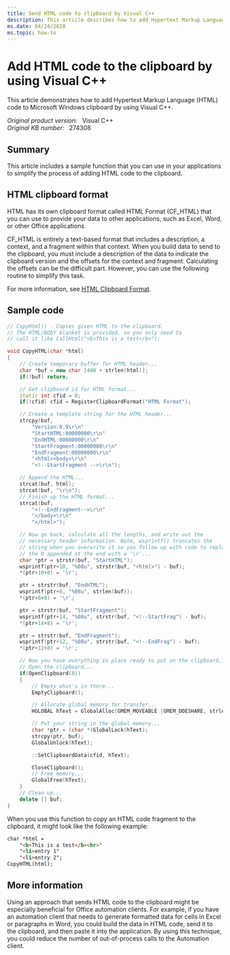 ```yaml
---
title: Send HTML code to clipboard by Visual C++
description: This article describes how to add Hypertext Markup Language (HTML) to the Microsoft Windows clipboard by using Visual C++.
ms.date: 04/24/2020
ms.topic: how-to
---
```

# Add HTML code to the clipboard by using Visual C++

This article demonstrates how to add Hypertext Markup Language (HTML) code to Microsoft Windows clipboard by using Visual C++.

_Original product version:_ &nbsp; Visual C++  
_Original KB number:_ &nbsp; 274308

## Summary

This article includes a sample function that you can use in your applications to simplify the process of adding HTML code to the clipboard.

## HTML clipboard format

HTML has its own clipboard format called HTML Format (CF_HTML) that you can use to provide your data to other applications, such as Excel, Word, or other Office applications.

CF_HTML is entirely a text-based format that includes a description, a context, and a fragment within that context. When you build data to send to the clipboard, you must include a description of the data to indicate the clipboard version and the offsets for the context and fragment. Calculating the offsets can be the difficult part. However, you can use the following routine to simplify this task.

For more information, see [HTML Clipboard Format](/previous-versions/windows/internet-explorer/ie-developer/platform-apis/aa767917(v=vs.85)).

## Sample code

```cpp
// CopyHtml() - Copies given HTML to the clipboard.
// The HTML/BODY blanket is provided, so you only need to
// call it like CallHtml("<b>This is a test</b>");

void CopyHTML(char *html)
{
    // Create temporary buffer for HTML header...
    char *buf = new char [400 + strlen(html)];
    if(!buf) return;

    // Get clipboard id for HTML format...
    static int cfid = 0;
    if(!cfid) cfid = RegisterClipboardFormat("HTML Format");

    // Create a template string for the HTML header...
    strcpy(buf,
        "Version:0.9\r\n"
        "StartHTML:00000000\r\n"
        "EndHTML:00000000\r\n"
        "StartFragment:00000000\r\n"
        "EndFragment:00000000\r\n"
        "<html><body>\r\n"
        "<!--StartFragment -->\r\n");

    // Append the HTML...
    strcat(buf, html);
    strcat(buf, "\r\n");
    // Finish up the HTML format...
    strcat(buf,
        "<!--EndFragment-->\r\n"
        "</body>\r\n"
        "</html>");

    // Now go back, calculate all the lengths, and write out the
    // necessary header information. Note, wsprintf() truncates the
    // string when you overwrite it so you follow up with code to replace
    // the 0 appended at the end with a '\r'...
    char *ptr = strstr(buf, "StartHTML");
    wsprintf(ptr+10, "%08u", strstr(buf, "<html>") - buf);
    *(ptr+10+8) = '\r';

    ptr = strstr(buf, "EndHTML");
    wsprintf(ptr+8, "%08u", strlen(buf));
    *(ptr+8+8) = '\r';

    ptr = strstr(buf, "StartFragment");
    wsprintf(ptr+14, "%08u", strstr(buf, "<!--StartFrag") - buf);
    *(ptr+14+8) = '\r';

    ptr = strstr(buf, "EndFragment");
    wsprintf(ptr+12, "%08u", strstr(buf, "<!--EndFrag") - buf);
    *(ptr+12+8) = '\r';

    // Now you have everything in place ready to put on the clipboard.
    // Open the clipboard...
    if(OpenClipboard(0))
    {
        // Empty what's in there...
        EmptyClipboard();

        // Allocate global memory for transfer...
        HGLOBAL hText = GlobalAlloc(GMEM_MOVEABLE |GMEM_DDESHARE, strlen(buf)+4);

        // Put your string in the global memory...
        char *ptr = (char *)GlobalLock(hText);
        strcpy(ptr, buf);
        GlobalUnlock(hText);

        ::SetClipboardData(cfid, hText);

        CloseClipboard();
        // Free memory...
        GlobalFree(hText);
    }
    // Clean up...
    delete [] buf;
}
```

When you use this function to copy an HTML code fragment to the clipboard, it might look like the following example:

```html
char *html =
    "<b>This is a test</b><hr>"
    "<li>entry 1"
    "<li>entry 2";
CopyHTML(html);
```

## More information

Using an approach that sends HTML code to the clipboard might be especially beneficial for Office automation clients. For example, if you have an automation client that needs to generate formatted data for cells in Excel or paragraphs in Word, you could build the data in HTML code, send it to the clipboard, and then paste it into the application. By using this technique, you could reduce the number of out-of-process calls to the Automation client.
